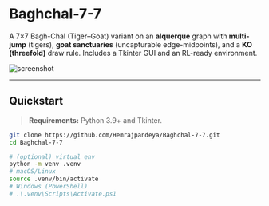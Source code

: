 # Baghchal-7-7
A 7×7 Bagh-Chal (Tiger–Goat) variant on an **alquerque** graph with **multi-jump** (tigers), **goat sanctuaries** (uncapturable edge-midpoints), and a **KO (threefold)** draw rule. Includes a Tkinter GUI and an RL-ready environment.

![screenshot](docs/figures/gui-placeholder.png)

---

## Quickstart

> **Requirements:** Python 3.9+ and Tkinter.

```bash
git clone https://github.com/Hemrajpandeya/Baghchal-7-7.git
cd Baghchal-7-7

# (optional) virtual env
python -m venv .venv
# macOS/Linux
source .venv/bin/activate
# Windows (PowerShell)
# .\.venv\Scripts\Activate.ps1

